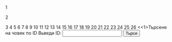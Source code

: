 1
<!DOCTYPE html>
2
<html>
3
<head>
4
<title>Тьрсене на човек по ID</title>
5
</head>
6
<body>
7
8
9
10
11
12
13
14
15
16
17
18
19
20
21
22
23
24
25
26
<<1>Търсене на човек по ID</h1>
<label for="personId">Вьведи ID: </label>
<input type="number" id="personId" min="1" />
<button onclick="searchPerson()">Тьpcи</button>
<pre_id="result"></pre>
<script>
// Данни за хора (като "база данни" в масив от обекти) const people
];
=
[
{ id: 1, name: "Иван Иванов", age: 30, city: "Cooия" },
{ id: 2, name: "мария Петрова", age: 25, city: "Пловдив" },
{ id: 3, name: "гeopги гeоpгиев", age: 40, city: "Bapнa" },
function searchPerson() {
const input = document.getElementById("personId"); 
  const result = document.getElementById("result"); 
  const id = Number(input.value);
